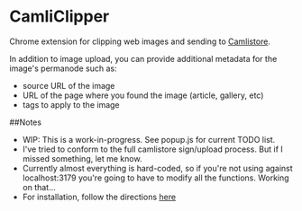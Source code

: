 # CamliClipper
Chrome extension for clipping web images and sending to [Camlistore](www.camlistore.org).

In addition to image upload, you can provide additional metadata for the image's permanode such as:
- source URL of the image
- URL of the page where you found the image (article, gallery, etc)
- tags to apply to the image

##Notes
- WIP: This is a work-in-progress. See popup.js for current TODO list.
- I've tried to conform to the full camlistore sign/upload process. But if I missed something, let me know.
- Currently almost everything is hard-coded, so if you're not using against localhost:3179 you're going to have to modify all the functions. Working on that...
- For installation, follow the directions [here](https://developer.chrome.com/extensions/getstarted#unpacked)



